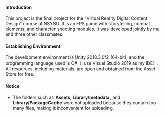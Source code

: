 #### Introduction
This project is the final project for the "Virtual Reality Digital Content Design" course at NSYSU. It is an FPS game with storytelling, combat elements, and character shooting modules. It was developed jointly by me and three other classmates.

#### Establishing Environment
The development environment is Unity 2018.3.0f2 (64-bit), and the programming language used is C#（I use Visual Studio 2019 as my IDE）.  
All resources, including materials, are open and obtained from the Asset Store for free.

#### Notice
- The folders such as **Assets**, **Library/metadata**, and **Library/PackageCache** were not uploaded because they contain too many files, making it inconvenient for uploading.
